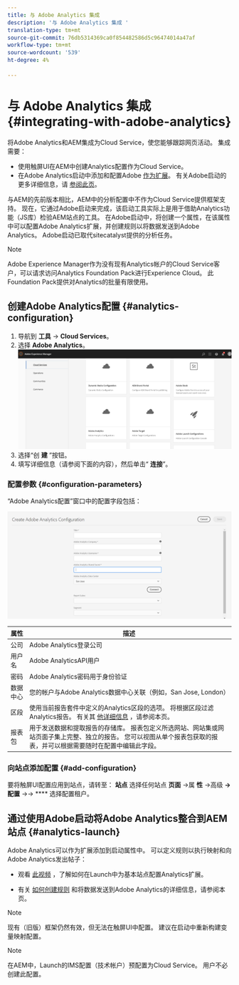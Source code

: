```yaml
---
title: 与 Adobe Analytics 集成
description: '与 Adobe Analytics 集成 '
translation-type: tm+mt
source-git-commit: 76db5314369ca0f854482586d5c96474014a47af
workflow-type: tm+mt
source-wordcount: '539'
ht-degree: 4%

---
```



# 与 Adobe Analytics 集成{#integrating-with-adobe-analytics}

将Adobe Analytics和AEM集成为Cloud Service，使您能够跟踪网页活动。 集成需要：

* 使用触屏UI在AEM中创建Analytics配置作为Cloud Service。
* 在Adobe Analytics启动中添加和配置Adobe [作为扩展](#analytics-launch)。 有关Adobe启动的更多详细信息，请 [参阅此页](https://docs.adobe.com/content/help/en/launch/using/intro/get-started/quick-start.html)。

与AEM的先前版本相比，AEM中的分析配置中不作为Cloud Service提供框架支持。 现在，它通过Adobe启动来完成，该启动工具实际上是用于借助Analytics功能（JS库）检验AEM站点的工具。 在Adobe启动中，将创建一个属性，在该属性中可以配置Adobe Analytics扩展，并创建规则以将数据发送到Adobe Analytics。 Adobe启动已取代sitecatalyst提供的分析任务。

>[!NOTE]
>
>Adobe Experience Manager作为没有现有Analytics帐户的Cloud Service客户，可以请求访问Analytics Foundation Pack进行Experience Cloud。 此Foundation Pack提供对Analytics的批量有限使用。

## 创建Adobe Analytics配置 {#analytics-configuration}

1. 导航到 **工具** → **Cloud Services**。
2. 选择 **Adobe Analytics**。
   ![Adobe Analytics](assets/analytics_screen2.png "窗口Adobe Analytics窗口")
3. 选择“创 **建** ”按钮。
4. 填写详细信息（请参阅下面的内容），然后单击“ **连接**”。

### 配置参数 {#configuration-parameters}

“Adobe Analytics配置”窗口中的配置字段包括：

![配置参](assets/properties_field1.png "数配置参数")

| 属性 | 描述 |
|---|---|
| 公司 | Adobe Analytics登录公司 |
| 用户名 | Adobe AnalyticsAPI用户 |
| 密码 | Adobe Analytics密码用于身份验证 |
| 数据中心 | 您的帐户与Adobe Analytics数据中心关联（例如，San Jose, London） |
| 区段 | 使用当前报告套件中定义的Analytics区段的选项。 将根据区段过滤Analytics报告。 有关其 [他详细信息](https://docs.adobe.com/content/help/en/analytics/components/segmentation/seg-overview.html) ，请参阅本页。 |
| 报表包 | 用于发送数据和提取报告的存储库。 报表包定义所选网站、网站集或网站页面子集上完整、独立的报告。 您可以视图从单个报表包获取的报表，并可以根据需要随时在配置中编辑此字段。 |

### 向站点添加配置 {#add-configuration}

要将触屏UI配置应用到站点，请转至： **站点** 选择任何站点 **页面** →属 **性** →高级 **→配置** →→ **** 选择配置租户。

## 通过使用Adobe启动将Adobe Analytics整合到AEM站点 {#analytics-launch}

Adobe Analytics可以作为扩展添加到启动属性中。 可以定义规则以执行映射和向Adobe Analytics发出帖子：

* 观看 [此视频](https://docs.adobe.com/content/help/en/analytics-learn/tutorials/implementation/via-adobe-launch/basic-configuration-of-the-analytics-launch-extension.html) ，了解如何在Launch中为基本站点配置Analytics扩展。

* 有关 [如何创建规则](https://docs.adobe.com/content/help/en/core-services-learn/implementing-in-websites-with-launch/implement-solutions/analytics.html) 和将数据发送到Adobe Analytics的详细信息，请参阅本页。

>[!NOTE]
>
>现有（旧版）框架仍然有效，但无法在触屏UI中配置。 建议在启动中重新构建变量映射配置。

>[!NOTE]
>
>在AEM中，Launch的IMS配置（技术帐户）预配置为Cloud Service。 用户不必创建此配置。
